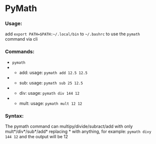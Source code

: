 # PyMath

### Usage:
add `export PATH=$PATH:~/.local/bin` to `~/.bashrc` to use the `pymath` command via cli

### Commands:
- `pymath`
- - add: usage: `pymath add 12.5 12.5`
- - sub: usage: `pymath sub 25 12.5`
- - div: usage: `pymath div 144 12`
- - mult: usage: `pymath mult 12 12`

### Syntax:
The pymath command can multipy/divide/subract/add with only mult\*/div\*/sub\*/add\* replacing \* with anything, for example: `pymath divy 144 12` and the output will be 12
